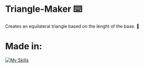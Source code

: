 # Triangle-Maker ⌨️
Creates an equilateral triangle based on the lenght of the base. 🔺

# Made in:
[![My Skills](https://skillicons.dev/icons?i=py)](https://skillicons.dev)
